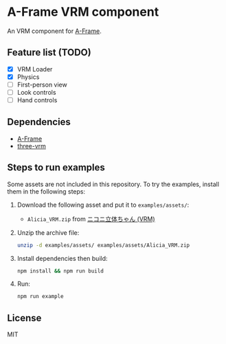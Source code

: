# A-Frame VRM component

An VRM component for [A-Frame](https://aframe.io/).

## Feature list (TODO)

- [x] VRM Loader
- [x] Physics
- [ ] First-person view
- [ ] Look controls
- [ ] Hand controls

## Dependencies

- [A-Frame](https://aframe.io/)
- [three-vrm](https://github.com/rdrgn/three-vrm#readme)

## Steps to run examples

Some assets are not included in this repository. To try the examples, install them in the following steps:

1. Download the following asset and put it to `examples/assets/`:

    - `Alicia_VRM.zip` from [ニコニ立体ちゃん (VRM)](https://3d.nicovideo.jp/works/td32797)

2. Unzip the archive file:

    ```sh
    unzip -d examples/assets/ examples/assets/Alicia_VRM.zip
    ```

3. Install dependencies then build:

    ```sh
    npm install && npm run build
    ```

4. Run:

    ```sh
    npm run example
    ```

## License

MIT

